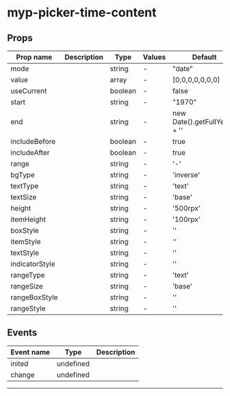 # myp-picker-time-content

## Props

| Prop name      | Description | Type    | Values | Default                       |
| -------------- | ----------- | ------- | ------ | ----------------------------- |
| mode           |             | string  | -      | "date"                        |
| value          |             | array   | -      | [0,0,0,0,0,0,0]               |
| useCurrent     |             | boolean | -      | false                         |
| start          |             | string  | -      | "1970"                        |
| end            |             | string  | -      | new Date().getFullYear() + '' |
| includeBefore  |             | boolean | -      | true                          |
| includeAfter   |             | boolean | -      | true                          |
| range          |             | string  | -      | '-'                           |
| bgType         |             | string  | -      | 'inverse'                     |
| textType       |             | string  | -      | 'text'                        |
| textSize       |             | string  | -      | 'base'                        |
| height         |             | string  | -      | '500rpx'                      |
| itemHeight     |             | string  | -      | '100rpx'                      |
| boxStyle       |             | string  | -      | ''                            |
| itemStyle      |             | string  | -      | ''                            |
| textStyle      |             | string  | -      | ''                            |
| indicatorStyle |             | string  | -      | ''                            |
| rangeType      |             | string  | -      | 'text'                        |
| rangeSize      |             | string  | -      | 'base'                        |
| rangeBoxStyle  |             | string  | -      | ''                            |
| rangeStyle     |             | string  | -      | ''                            |

## Events

| Event name | Type      | Description |
| ---------- | --------- | ----------- |
| inited     | undefined |
| change     | undefined |

---
